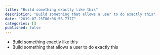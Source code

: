 ```yaml
---
title: "Build something exactly like this"
description: "Build something that allows a user to do exactly this"
date: "2019-07-23T00:06:56.737Z"
categories: []
published: false
---
```


  

-   Build something exactly like this
-   Build something that allows a user to do exactly this
